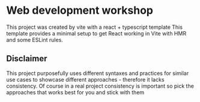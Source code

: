 # Web development workshop

This project was created by vite with a react + typescript template
This template provides a minimal setup to get React working in Vite with HMR and some ESLint rules.

## Disclaimer

This project purposefully uses different syntaxes and practices for similar use cases to showcase different approaches - therefore it lacks consistency. Of course in a real project consistency is important so pick the approaches that works best for you and stick with them